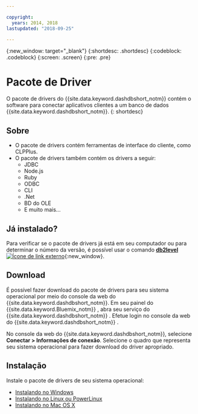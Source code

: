 ```yaml
---

copyright:
  years: 2014, 2018
lastupdated: "2018-09-25"

---
```


<!-- Attribute definitions --> 
{:new_window: target="_blank"}
{:shortdesc: .shortdesc}
{:codeblock: .codeblock}
{:screen: .screen}
{:pre: .pre}

# Pacote de Driver

O pacote de drivers do {{site.data.keyword.dashdbshort_notm}} contém o software para conectar aplicativos clientes a um banco de dados {{site.data.keyword.dashdbshort_notm}}.
{: shortdesc}

## Sobre

- O pacote de drivers contém ferramentas de interface do cliente, como CLPPlus.
- O pacote de drivers também contém os drivers a seguir: 
  - JDBC
  - Node.js
  - Ruby
  - ODBC
  - CLI
  - .Net
  - BD do OLE
  - E muito mais...

## Já instalado?

Para verificar se o pacote de drivers já está em seu computador ou para determinar o número da versão, é possível usar o comando [**db2level** ![Ícone de link externo](../../../icons/launch-glyph.svg "Ícone de link externo")](https://www.ibm.com/support/knowledgecenter/SS6NHC/com.ibm.swg.im.dashdb.admin.cmd.doc/doc/r0009195.html){:new_window}.

## Download

É possível fazer download do pacote de drivers para seu sistema operacional por meio do console da web do {{site.data.keyword.dashdbshort_notm}}. Em seu painel do  {{site.data.keyword.Bluemix_notm}} , abra seu serviço do  {{site.data.keyword.dashdbshort_notm}} . Efetue login no console da web do  {{site.data.keyword.dashdbshort_notm}} .

No console da web do {{site.data.keyword.dashdbshort_notm}}, selecione **Conectar > Informações de conexão**. Selecione o quadro que representa seu sistema operacional para fazer download do driver apropriado.

## Instalação

Instale o pacote de drivers de seu sistema operacional:
- [ Instalando no Windows ](install_win.html)
- [ Instalando no Linux ou PowerLinux ](install_linux.html)
- [ Instalando no Mac OS X ](install_mac.html)

<!-- ## Configuring

To connect local applications or client tools to your {{site.data.keyword.dashdbshort_notm}} database, [configure your environment for your Db2 database](driver_pkg_cfg.html). -->


